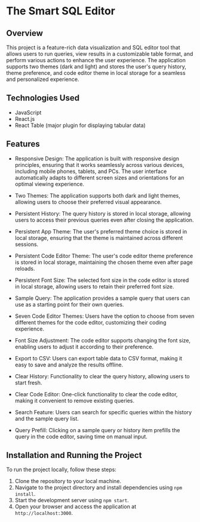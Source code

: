 # The Smart SQL Editor


## Overview

This project is a feature-rich data visualization and SQL editor tool that allows users to run queries, view results in a customizable table format, and perform various actions to enhance the user experience. The application supports two themes (dark and light) and stores the user's query history, theme preference, and code editor theme in local storage for a seamless and personalized experience.

## Technologies Used

- JavaScript
- React.js
- React Table (major plugin for displaying tabular data)

## Features

- Responsive Design: The application is built with responsive design principles, ensuring that it works seamlessly across various devices, including mobile phones, tablets, and PCs. The user interface automatically adapts to different screen sizes and orientations for an optimal viewing experience.

- Two Themes: The application supports both dark and light themes, allowing users to choose their preferred visual appearance.

- Persistent History: The query history is stored in local storage, allowing users to access their previous queries even after closing the application.

- Persistent App Theme: The user's preferred theme choice is stored in local storage, ensuring that the theme is maintained across different sessions.

- Persistent Code Editor Theme: The user's code editor theme preference is stored in local storage, maintaining the chosen theme even after page reloads.

- Persistent Font Size: The selected font size in the code editor is stored in local storage, allowing users to retain their preferred font size.

- Sample Query: The application provides a sample query that users can use as a starting point for their own queries.

- Seven Code Editor Themes: Users have the option to choose from seven different themes for the code editor, customizing their coding experience.

- Font Size Adjustment: The code editor supports changing the font size, enabling users to adjust it according to their preference.

- Export to CSV: Users can export table data to CSV format, making it easy to save and analyze the results offline.

- Clear History: Functionality to clear the query history, allowing users to start fresh.

- Clear Code Editor: One-click functionality to clear the code editor, making it convenient to remove existing queries.

- Search Feature: Users can search for specific queries within the history and the sample query list.

- Query Prefill: Clicking on a sample query or history item prefills the query in the code editor, saving time on manual input.




## Installation and Running the Project

To run the project locally, follow these steps:

1. Clone the repository to your local machine.
2. Navigate to the project directory and install dependencies using `npm install`.
3. Start the development server using `npm start`.
4. Open your browser and access the application at `http://localhost:3000`.
